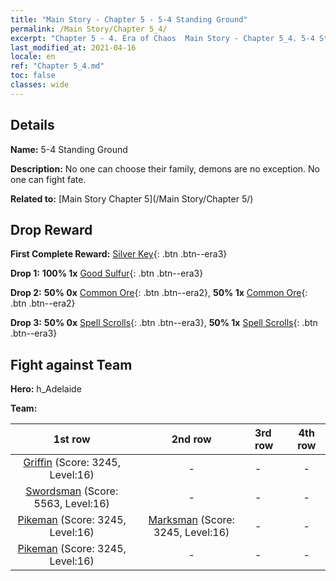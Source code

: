```yaml
---
title: "Main Story - Chapter 5 - 5-4 Standing Ground"
permalink: /Main Story/Chapter 5_4/
excerpt: "Chapter 5 - 4. Era of Chaos  Main Story - Chapter 5_4. 5-4 Standing Ground"
last_modified_at: 2021-04-16
locale: en
ref: "Chapter 5_4.md"
toc: false
classes: wide
---
```


## Details

 **Name:** 5-4 Standing Ground

 **Description:** No one can choose their family, demons are no exception. No one can fight fate.

 **Related to:** [Main Story Chapter 5](/Main Story/Chapter 5/)

## Drop Reward

 **First Complete Reward:** [Silver Key](/Items/con_693/){: .btn .btn--era3}

 **Drop 1:** **100% 1x** [Good Sulfur](/Items/mat_15/){: .btn .btn--era3}

 **Drop 2:** **50% 0x** [Common Ore](/Items/mat_6/){: .btn .btn--era2}, **50% 1x** [Common Ore](/Items/mat_6/){: .btn .btn--era2}

 **Drop 3:** **50% 0x** [Spell Scrolls](/Items/con_694/){: .btn .btn--era3}, **50% 1x** [Spell Scrolls](/Items/con_694/){: .btn .btn--era3}


## Fight against Team
 **Hero:** h_Adelaide

 **Team:**


  | 1st row | 2nd row | 3rd row | 4th row |
  |:----:|:----:|:----|:----:|
  | [Griffin](/units/Griffin/) (Score: 3245, Level:16)  | - | - | - |
  | [Swordsman](/units/Swordsman/) (Score: 5563, Level:16)  | - | - | - |
  | [Pikeman](/units/Pikeman/) (Score: 3245, Level:16)  | [Marksman](/units/Marksman/) (Score: 3245, Level:16)  | - | - |
  | [Pikeman](/units/Pikeman/) (Score: 3245, Level:16)  | - | - | - |


